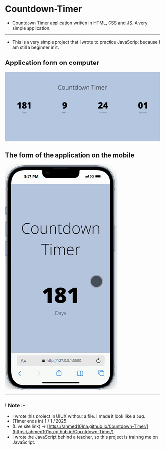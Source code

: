 ﻿# Countdown-Timer
- Countdown Timer application written in HTML, CSS and JS. A very simple application.
---
- This is a very simple project that I wrote to practice JavaScript because I am still a beginner in it.
## Application form on computer
![Application form on computer](/img/Design%20for%20Redmi%20file.png)
## The form of the application on the mobile
![The form of the application on the mobile](/img/Design%20form%20on%20mobile%20for%20Redmi%20file.gif)

---
### ! Note :-
- I wrote this project in UIUX without a file. I made it look like a bug.
- (Timer ends in) 1 / 1 / 2025
- (Live site link) -> [https://ahmed101na.github.io/Countdown-Timer/](https://ahmed101na.github.io/Countdown-Timer/)
- I wrote the JavaScript behind a teacher, so this project is training me on JavaScript.
